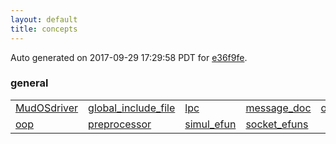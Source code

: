 ```yaml
---
layout: default
title: concepts
---
```


Auto generated on 2017-09-29 17:29:58 PDT for [e36f9fe](https://github.com/fluffos/fluffos/tree/e36f9fe).


### general
<table class='table table-condensed'>
<tr>
<td>
<a href='general/MudOSdriver.html'>MudOSdriver</a>
</td>
<td>
<a href='general/global_include_file.html'>global_include_file</a>
</td>
<td>
<a href='general/lpc.html'>lpc</a>
</td>
<td>
<a href='general/message_doc.html'>message_doc</a>
</td>
<td>
<a href='general/objects.html'>objects</a>
</td>
</tr>
<tr>
<td>
<a href='general/oop.html'>oop</a>
</td>
<td>
<a href='general/preprocessor.html'>preprocessor</a>
</td>
<td>
<a href='general/simul_efun.html'>simul_efun</a>
</td>
<td>
<a href='general/socket_efuns.html'>socket_efuns</a>
</td>
<td></td>
</tr>
</table>
